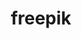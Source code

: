 ---
blog: https://www.freepik.com/blog
facebook: https://www.facebook.com/Freepik
images:
- freepik-icon.svg
- freepik-ar21.svg
logohandle: freepik
sort: freepik
title: freepik
twitter: https://x.com/Freepik_Vectors
website: https://www.freepik.com/
---